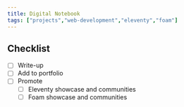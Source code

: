 ```yaml
---
title: Digital Notebook
tags: ["projects","web-development","eleventy","foam"]
---
```


## Checklist

- [ ] Write-up
- [ ] Add to portfolio
- [ ] Promote
  - [ ] Eleventy showcase and communities
  - [ ] Foam showcase and communities

